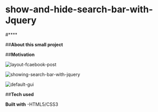 # show-and-hide-search-bar-with-Jquery
#****

##**About this small project**


##**Motivation**



![layout-fcaebook-post](https://user-images.githubusercontent.com/16385746/50702047-6938b000-1058-11e9-91fd-695360288919.PNG)

![showing-search-bar-with-jquery](https://user-images.githubusercontent.com/16385746/50702048-69d14680-1058-11e9-8b96-280f612e0e57.PNG)

![default-gui](https://user-images.githubusercontent.com/16385746/50702128-b61c8680-1058-11e9-9ce5-103b9087feb0.PNG)

##**Tech used**  

**Built with**
    -HTML5/CSS3

                 

